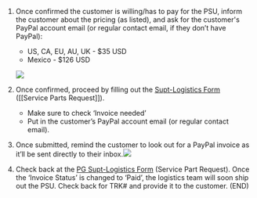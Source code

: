 1.  Once confirmed the customer is willing/has to pay for the PSU, inform the customer about the pricing (as listed), and ask for the customer's PayPal account email (or regular contact email, if they don’t have PayPal): 

	-   US, CA, EU, AU, UK - $35 USD
	-   Mexico - $126 USD
	  
	  ![](https://lh4.googleusercontent.com/wNgAmAEk_YGWQbMCvA2raQStaeUznNM1UdT7nn7o0kIyQNm8Ct4f9A689eNOmzSRRwJ6br_RC8k-vVuf7Z8Si4Wb5WDk4OsNC8t1ra_WUz8WpCGKmiJeYdWe19ALhOj_4iSL7f-dYAzBWLwTMSSkJNDSbk3qPWmUzy9pzh6adQJ_Zq2_wwBEd0gIADF3)

2.  Once confirmed, proceed by filling out the [Supt-Logistics Form](https://docs.google.com/forms/d/e/1FAIpQLSdd0Hei0HZSqwf_bzUTIdutMvE_a_N2VGuOc5fta-jwun69PA/viewform?fbzx=4036418607483484801) ([[Service Parts Request]]).

	-   Make sure to check ‘Invoice needed’
	-   Put in the customer’s PayPal account email (or regular contact email).

3. Once submitted, remind the customer to look out for a PayPal invoice as it’ll be sent directly to their inbox.![](https://lh6.googleusercontent.com/sGiZPUW6Inelwm4S2we_iWBn2mQiRr0_ehZ0hH2n337lBHH3vRLoiqMpYGhRUKhxhBLFhpPsY6jgW3iyin0N-_G9OBgHWQR5aydYWvlXQFhCiJpXLJrse1mg70eFtXHwF0JoaM7pGe2jivQTx4Rwg4c7EwLq03ZbflqK7AlELkycbGKLty2Ka4Y4dyVp)

4.  Check back at the [PG Supt-Logistics Form](https://docs.google.com/spreadsheets/d/1Fy29NhrA1tZJXq3LkVxNPUamxsd1ddPnmv3llIYY2E4/edit?usp=sharing) (Service Part Request). Once the ‘Invoice Status’ is changed to ‘Paid’, the logistics team will soon ship out the PSU. Check back for TRK# and provide it to the customer. (END)
